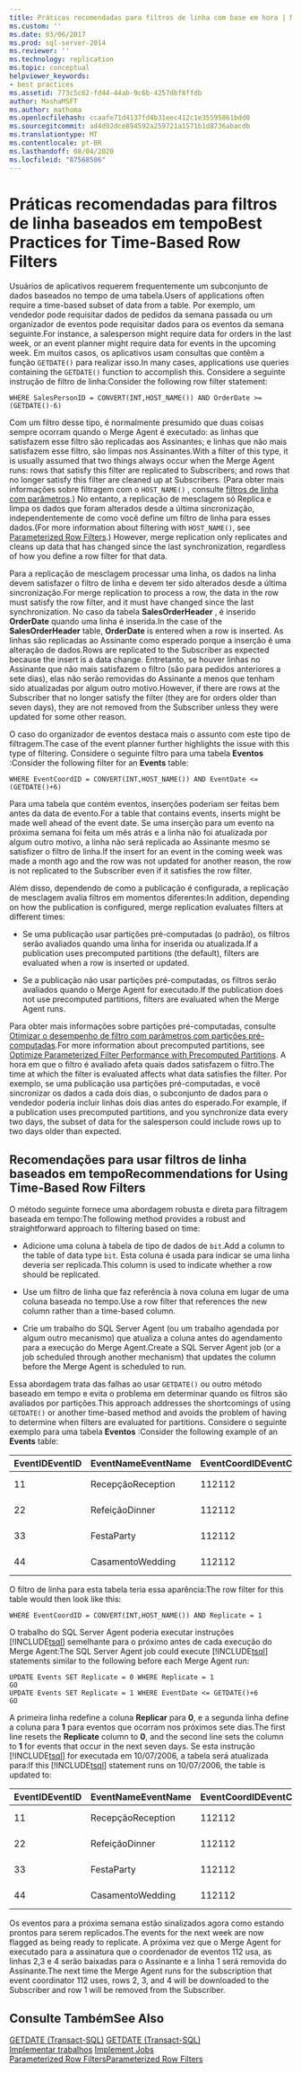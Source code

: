 ```yaml
---
title: Práticas recomendadas para filtros de linha com base em hora | Microsoft Docs
ms.custom: ''
ms.date: 03/06/2017
ms.prod: sql-server-2014
ms.reviewer: ''
ms.technology: replication
ms.topic: conceptual
helpviewer_keywords:
- best practices
ms.assetid: 773c5c62-fd44-44ab-9c6b-4257dbf8ffdb
author: MashaMSFT
ms.author: mathoma
ms.openlocfilehash: ccaafe71d4137fd4b31eec412c1e35595861bdd0
ms.sourcegitcommit: ad4d92dce894592a259721a1571b1d8736abacdb
ms.translationtype: MT
ms.contentlocale: pt-BR
ms.lasthandoff: 08/04/2020
ms.locfileid: "87568506"
---
```

# <a name="best-practices-for-time-based-row-filters"></a><span data-ttu-id="45827-102">Práticas recomendadas para filtros de linha baseados em tempo</span><span class="sxs-lookup"><span data-stu-id="45827-102">Best Practices for Time-Based Row Filters</span></span>
  <span data-ttu-id="45827-103">Usuários de aplicativos requerem frequentemente um subconjunto de dados baseados no tempo de uma tabela.</span><span class="sxs-lookup"><span data-stu-id="45827-103">Users of applications often require a time-based subset of data from a table.</span></span> <span data-ttu-id="45827-104">Por exemplo, um vendedor pode requisitar dados de pedidos da semana passada ou um organizador de eventos pode requisitar dados para os eventos da semana seguinte.</span><span class="sxs-lookup"><span data-stu-id="45827-104">For instance, a salesperson might require data for orders in the last week, or an event planner might require data for events in the upcoming week.</span></span> <span data-ttu-id="45827-105">Em muitos casos, os aplicativos usam consultas que contêm a função `GETDATE()` para realizar isso.</span><span class="sxs-lookup"><span data-stu-id="45827-105">In many cases, applications use queries containing the `GETDATE()` function to accomplish this.</span></span> <span data-ttu-id="45827-106">Considere a seguinte instrução de filtro de linha:</span><span class="sxs-lookup"><span data-stu-id="45827-106">Consider the following row filter statement:</span></span>  
  
```  
WHERE SalesPersonID = CONVERT(INT,HOST_NAME()) AND OrderDate >= (GETDATE()-6)  
```  
  
 <span data-ttu-id="45827-107">Com um filtro desse tipo, é normalmente presumido que duas coisas sempre ocorram quando o Merge Agent é executado: as linhas que satisfazem esse filtro são replicadas aos Assinantes; e linhas que não mais satisfazem esse filtro, são limpas nos Assinantes.</span><span class="sxs-lookup"><span data-stu-id="45827-107">With a filter of this type, it is usually assumed that two things always occur when the Merge Agent runs: rows that satisfy this filter are replicated to Subscribers; and rows that no longer satisfy this filter are cleaned up at Subscribers.</span></span> <span data-ttu-id="45827-108">(Para obter mais informações sobre filtragem com o `HOST_NAME()` , consulte [filtros de linha com parâmetros](parameterized-filters-parameterized-row-filters.md).) No entanto, a replicação de mesclagem só Replica e limpa os dados que foram alterados desde a última sincronização, independentemente de como você define um filtro de linha para esses dados.</span><span class="sxs-lookup"><span data-stu-id="45827-108">(For more information about filtering with `HOST_NAME()`, see [Parameterized Row Filters](parameterized-filters-parameterized-row-filters.md).) However, merge replication only replicates and cleans up data that has changed since the last synchronization, regardless of how you define a row filter for that data.</span></span>  
  
 <span data-ttu-id="45827-109">Para a replicação de mesclagem processar uma linha, os dados na linha devem satisfazer o filtro de linha e devem ter sido alterados desde a última sincronização.</span><span class="sxs-lookup"><span data-stu-id="45827-109">For merge replication to process a row, the data in the row must satisfy the row filter, and it must have changed since the last synchronization.</span></span> <span data-ttu-id="45827-110">No caso da tabela **SalesOrderHeader** , é inserido **OrderDate** quando uma linha é inserida.</span><span class="sxs-lookup"><span data-stu-id="45827-110">In the case of the **SalesOrderHeader** table, **OrderDate** is entered when a row is inserted.</span></span> <span data-ttu-id="45827-111">As linhas são replicadas ao Assinante como esperado porque a inserção é uma alteração de dados.</span><span class="sxs-lookup"><span data-stu-id="45827-111">Rows are replicated to the Subscriber as expected because the insert is a data change.</span></span> <span data-ttu-id="45827-112">Entretanto, se houver linhas no Assinante que não mais satisfazem o filtro (são para pedidos anteriores a sete dias), elas não serão removidas do Assinante a menos que tenham sido atualizadas por algum outro motivo.</span><span class="sxs-lookup"><span data-stu-id="45827-112">However, if there are rows at the Subscriber that no longer satisfy the filter (they are for orders older than seven days), they are not removed from the Subscriber unless they were updated for some other reason.</span></span>  
  
 <span data-ttu-id="45827-113">O caso do organizador de eventos destaca mais o assunto com este tipo de filtragem.</span><span class="sxs-lookup"><span data-stu-id="45827-113">The case of the event planner further highlights the issue with this type of filtering.</span></span> <span data-ttu-id="45827-114">Considere o seguinte filtro para uma tabela **Eventos** :</span><span class="sxs-lookup"><span data-stu-id="45827-114">Consider the following filter for an **Events** table:</span></span>  
  
```  
WHERE EventCoordID = CONVERT(INT,HOST_NAME()) AND EventDate <= (GETDATE()+6)  
```  
  
 <span data-ttu-id="45827-115">Para uma tabela que contém eventos, inserções poderiam ser feitas bem antes da data de evento.</span><span class="sxs-lookup"><span data-stu-id="45827-115">For a table that contains events, inserts might be made well ahead of the event date.</span></span> <span data-ttu-id="45827-116">Se uma inserção para um evento na próxima semana foi feita um mês atrás e a linha não foi atualizada por algum outro motivo, a linha não será replicada ao Assinante mesmo se satisfizer o filtro de linha.</span><span class="sxs-lookup"><span data-stu-id="45827-116">If the insert for an event in the coming week was made a month ago and the row was not updated for another reason, the row is not replicated to the Subscriber even if it satisfies the row filter.</span></span>  
  
 <span data-ttu-id="45827-117">Além disso, dependendo de como a publicação é configurada, a replicação de mesclagem avalia filtros em momentos diferentes:</span><span class="sxs-lookup"><span data-stu-id="45827-117">In addition, depending on how the publication is configured, merge replication evaluates filters at different times:</span></span>  
  
-   <span data-ttu-id="45827-118">Se uma publicação usar partições pré-computadas (o padrão), os filtros serão avaliados quando uma linha for inserida ou atualizada.</span><span class="sxs-lookup"><span data-stu-id="45827-118">If a publication uses precomputed partitions (the default), filters are evaluated when a row is inserted or updated.</span></span>  
  
-   <span data-ttu-id="45827-119">Se a publicação não usar partições pré-computadas, os filtros serão avaliados quando o Merge Agent for executado.</span><span class="sxs-lookup"><span data-stu-id="45827-119">If the publication does not use precomputed partitions, filters are evaluated when the Merge Agent runs.</span></span>  
  
 <span data-ttu-id="45827-120">Para obter mais informações sobre partições pré-computadas, consulte [Otimizar o desempenho de filtro com parâmetros com partições pré-computadas](parameterized-filters-optimize-for-precomputed-partitions.md).</span><span class="sxs-lookup"><span data-stu-id="45827-120">For more information about precomputed partitions, see [Optimize Parameterized Filter Performance with Precomputed Partitions](parameterized-filters-optimize-for-precomputed-partitions.md).</span></span> <span data-ttu-id="45827-121">A hora em que o filtro é avaliado afeta quais dados satisfazem o filtro.</span><span class="sxs-lookup"><span data-stu-id="45827-121">The time at which the filter is evaluated affects what data satisfies the filter.</span></span> <span data-ttu-id="45827-122">Por exemplo, se uma publicação usa partições pré-computadas, e você sincronizar os dados a cada dois dias, o subconjunto de dados para o vendedor poderia incluir linhas dois dias antes do esperado.</span><span class="sxs-lookup"><span data-stu-id="45827-122">For example, if a publication uses precomputed partitions, and you synchronize data every two days, the subset of data for the salesperson could include rows up to two days older than expected.</span></span>  
  
## <a name="recommendations-for-using-time-based-row-filters"></a><span data-ttu-id="45827-123">Recomendações para usar filtros de linha baseados em tempo</span><span class="sxs-lookup"><span data-stu-id="45827-123">Recommendations for Using Time-Based Row Filters</span></span>  
 <span data-ttu-id="45827-124">O método seguinte fornece uma abordagem robusta e direta para filtragem baseada em tempo:</span><span class="sxs-lookup"><span data-stu-id="45827-124">The following method provides a robust and straightforward approach to filtering based on time:</span></span>  
  
-   <span data-ttu-id="45827-125">Adicione uma coluna à tabela de tipo de dados de `bit`.</span><span class="sxs-lookup"><span data-stu-id="45827-125">Add a column to the table of data type `bit`.</span></span> <span data-ttu-id="45827-126">Esta coluna é usada para indicar se uma linha deveria ser replicada.</span><span class="sxs-lookup"><span data-stu-id="45827-126">This column is used to indicate whether a row should be replicated.</span></span>  
  
-   <span data-ttu-id="45827-127">Use um filtro de linha que faz referência à nova coluna em lugar de uma coluna baseada no tempo.</span><span class="sxs-lookup"><span data-stu-id="45827-127">Use a row filter that references the new column rather than a time-based column.</span></span>  
  
-   <span data-ttu-id="45827-128">Crie um trabalho do SQL Server Agent (ou um trabalho agendada por algum outro mecanismo) que atualiza a coluna antes do agendamento para a execução do Merge Agent.</span><span class="sxs-lookup"><span data-stu-id="45827-128">Create a SQL Server Agent job (or a job scheduled through another mechanism) that updates the column before the Merge Agent is scheduled to run.</span></span>  
  
 <span data-ttu-id="45827-129">Essa abordagem trata das falhas ao usar `GETDATE()` ou outro método baseado em tempo e evita o problema em determinar quando os filtros são avaliados por partições.</span><span class="sxs-lookup"><span data-stu-id="45827-129">This approach addresses the shortcomings of using `GETDATE()` or another time-based method and avoids the problem of having to determine when filters are evaluated for partitions.</span></span> <span data-ttu-id="45827-130">Considere o seguinte exemplo para uma tabela **Eventos** :</span><span class="sxs-lookup"><span data-stu-id="45827-130">Consider the following example of an **Events** table:</span></span>  
  
|<span data-ttu-id="45827-131">**EventID**</span><span class="sxs-lookup"><span data-stu-id="45827-131">**EventID**</span></span>|<span data-ttu-id="45827-132">**EventName**</span><span class="sxs-lookup"><span data-stu-id="45827-132">**EventName**</span></span>|<span data-ttu-id="45827-133">**EventCoordID**</span><span class="sxs-lookup"><span data-stu-id="45827-133">**EventCoordID**</span></span>|<span data-ttu-id="45827-134">**EventDate**</span><span class="sxs-lookup"><span data-stu-id="45827-134">**EventDate**</span></span>|<span data-ttu-id="45827-135">**Replicar**</span><span class="sxs-lookup"><span data-stu-id="45827-135">**Replicate**</span></span>|  
|-----------------|-------------------|----------------------|-------------------|-------------------|  
|<span data-ttu-id="45827-136">1</span><span class="sxs-lookup"><span data-stu-id="45827-136">1</span></span>|<span data-ttu-id="45827-137">Recepção</span><span class="sxs-lookup"><span data-stu-id="45827-137">Reception</span></span>|<span data-ttu-id="45827-138">112</span><span class="sxs-lookup"><span data-stu-id="45827-138">112</span></span>|<span data-ttu-id="45827-139">2006-10-04</span><span class="sxs-lookup"><span data-stu-id="45827-139">2006-10-04</span></span>|<span data-ttu-id="45827-140">1</span><span class="sxs-lookup"><span data-stu-id="45827-140">1</span></span>|  
|<span data-ttu-id="45827-141">2</span><span class="sxs-lookup"><span data-stu-id="45827-141">2</span></span>|<span data-ttu-id="45827-142">Refeição</span><span class="sxs-lookup"><span data-stu-id="45827-142">Dinner</span></span>|<span data-ttu-id="45827-143">112</span><span class="sxs-lookup"><span data-stu-id="45827-143">112</span></span>|<span data-ttu-id="45827-144">2006-10-10</span><span class="sxs-lookup"><span data-stu-id="45827-144">2006-10-10</span></span>|<span data-ttu-id="45827-145">0</span><span class="sxs-lookup"><span data-stu-id="45827-145">0</span></span>|  
|<span data-ttu-id="45827-146">3</span><span class="sxs-lookup"><span data-stu-id="45827-146">3</span></span>|<span data-ttu-id="45827-147">Festa</span><span class="sxs-lookup"><span data-stu-id="45827-147">Party</span></span>|<span data-ttu-id="45827-148">112</span><span class="sxs-lookup"><span data-stu-id="45827-148">112</span></span>|<span data-ttu-id="45827-149">2006-10-11</span><span class="sxs-lookup"><span data-stu-id="45827-149">2006-10-11</span></span>|<span data-ttu-id="45827-150">0</span><span class="sxs-lookup"><span data-stu-id="45827-150">0</span></span>|  
|<span data-ttu-id="45827-151">4</span><span class="sxs-lookup"><span data-stu-id="45827-151">4</span></span>|<span data-ttu-id="45827-152">Casamento</span><span class="sxs-lookup"><span data-stu-id="45827-152">Wedding</span></span>|<span data-ttu-id="45827-153">112</span><span class="sxs-lookup"><span data-stu-id="45827-153">112</span></span>|<span data-ttu-id="45827-154">2006-10-12</span><span class="sxs-lookup"><span data-stu-id="45827-154">2006-10-12</span></span>|<span data-ttu-id="45827-155">0</span><span class="sxs-lookup"><span data-stu-id="45827-155">0</span></span>|  
  
 <span data-ttu-id="45827-156">O filtro de linha para esta tabela teria essa aparência:</span><span class="sxs-lookup"><span data-stu-id="45827-156">The row filter for this table would then look like this:</span></span>  
  
```  
WHERE EventCoordID = CONVERT(INT,HOST_NAME()) AND Replicate = 1  
```  
  
 <span data-ttu-id="45827-157">O trabalho do SQL Server Agent poderia executar instruções [!INCLUDE[tsql](../../../includes/tsql-md.md)] semelhante para o próximo antes de cada execução do Merge Agent:</span><span class="sxs-lookup"><span data-stu-id="45827-157">The SQL Server Agent job could execute [!INCLUDE[tsql](../../../includes/tsql-md.md)] statements similar to the following before each Merge Agent run:</span></span>  
  
```  
UPDATE Events SET Replicate = 0 WHERE Replicate = 1  
GO  
UPDATE Events SET Replicate = 1 WHERE EventDate <= GETDATE()+6  
GO  
```  
  
 <span data-ttu-id="45827-158">A primeira linha redefine a coluna **Replicar** para **0**, e a segunda linha define a coluna para **1** para eventos que ocorram nos próximos sete dias.</span><span class="sxs-lookup"><span data-stu-id="45827-158">The first line resets the **Replicate** column to **0**, and the second line sets the column to **1** for events that occur in the next seven days.</span></span> <span data-ttu-id="45827-159">Se esta instrução [!INCLUDE[tsql](../../../includes/tsql-md.md)] for executada em 10/07/2006, a tabela será atualizada para:</span><span class="sxs-lookup"><span data-stu-id="45827-159">If this [!INCLUDE[tsql](../../../includes/tsql-md.md)] statement runs on 10/07/2006, the table is updated to:</span></span>  
  
|<span data-ttu-id="45827-160">**EventID**</span><span class="sxs-lookup"><span data-stu-id="45827-160">**EventID**</span></span>|<span data-ttu-id="45827-161">**EventName**</span><span class="sxs-lookup"><span data-stu-id="45827-161">**EventName**</span></span>|<span data-ttu-id="45827-162">**EventCoordID**</span><span class="sxs-lookup"><span data-stu-id="45827-162">**EventCoordID**</span></span>|<span data-ttu-id="45827-163">**EventDate**</span><span class="sxs-lookup"><span data-stu-id="45827-163">**EventDate**</span></span>|<span data-ttu-id="45827-164">**Replicar**</span><span class="sxs-lookup"><span data-stu-id="45827-164">**Replicate**</span></span>|  
|-----------------|-------------------|----------------------|-------------------|-------------------|  
|<span data-ttu-id="45827-165">1</span><span class="sxs-lookup"><span data-stu-id="45827-165">1</span></span>|<span data-ttu-id="45827-166">Recepção</span><span class="sxs-lookup"><span data-stu-id="45827-166">Reception</span></span>|<span data-ttu-id="45827-167">112</span><span class="sxs-lookup"><span data-stu-id="45827-167">112</span></span>|<span data-ttu-id="45827-168">2006-10-04</span><span class="sxs-lookup"><span data-stu-id="45827-168">2006-10-04</span></span>|<span data-ttu-id="45827-169">0</span><span class="sxs-lookup"><span data-stu-id="45827-169">0</span></span>|  
|<span data-ttu-id="45827-170">2</span><span class="sxs-lookup"><span data-stu-id="45827-170">2</span></span>|<span data-ttu-id="45827-171">Refeição</span><span class="sxs-lookup"><span data-stu-id="45827-171">Dinner</span></span>|<span data-ttu-id="45827-172">112</span><span class="sxs-lookup"><span data-stu-id="45827-172">112</span></span>|<span data-ttu-id="45827-173">2006-10-10</span><span class="sxs-lookup"><span data-stu-id="45827-173">2006-10-10</span></span>|<span data-ttu-id="45827-174">1</span><span class="sxs-lookup"><span data-stu-id="45827-174">1</span></span>|  
|<span data-ttu-id="45827-175">3</span><span class="sxs-lookup"><span data-stu-id="45827-175">3</span></span>|<span data-ttu-id="45827-176">Festa</span><span class="sxs-lookup"><span data-stu-id="45827-176">Party</span></span>|<span data-ttu-id="45827-177">112</span><span class="sxs-lookup"><span data-stu-id="45827-177">112</span></span>|<span data-ttu-id="45827-178">2006-10-11</span><span class="sxs-lookup"><span data-stu-id="45827-178">2006-10-11</span></span>|<span data-ttu-id="45827-179">1</span><span class="sxs-lookup"><span data-stu-id="45827-179">1</span></span>|  
|<span data-ttu-id="45827-180">4</span><span class="sxs-lookup"><span data-stu-id="45827-180">4</span></span>|<span data-ttu-id="45827-181">Casamento</span><span class="sxs-lookup"><span data-stu-id="45827-181">Wedding</span></span>|<span data-ttu-id="45827-182">112</span><span class="sxs-lookup"><span data-stu-id="45827-182">112</span></span>|<span data-ttu-id="45827-183">2006-10-12</span><span class="sxs-lookup"><span data-stu-id="45827-183">2006-10-12</span></span>|<span data-ttu-id="45827-184">1</span><span class="sxs-lookup"><span data-stu-id="45827-184">1</span></span>|  
  
 <span data-ttu-id="45827-185">Os eventos para a próxima semana estão sinalizados agora como estando prontos para serem replicados.</span><span class="sxs-lookup"><span data-stu-id="45827-185">The events for the next week are now flagged as being ready to replicate.</span></span> <span data-ttu-id="45827-186">A próxima vez que o Merge Agent for executado para a assinatura que o coordenador de eventos 112 usa, as linhas 2,3 e 4 serão baixadas para o Assinante e a linha 1 será removida do Assinante.</span><span class="sxs-lookup"><span data-stu-id="45827-186">The next time the Merge Agent runs for the subscription that event coordinator 112 uses, rows 2, 3, and 4 will be downloaded to the Subscriber and row 1 will be removed from the Subscriber.</span></span>  
  
## <a name="see-also"></a><span data-ttu-id="45827-187">Consulte Também</span><span class="sxs-lookup"><span data-stu-id="45827-187">See Also</span></span>  
 <span data-ttu-id="45827-188">[GETDATE &#40;Transact-SQL&#41;](/sql/t-sql/functions/getdate-transact-sql) </span><span class="sxs-lookup"><span data-stu-id="45827-188">[GETDATE &#40;Transact-SQL&#41;](/sql/t-sql/functions/getdate-transact-sql) </span></span>  
 <span data-ttu-id="45827-189">[Implementar trabalhos](../../../ssms/agent/implement-jobs.md) </span><span class="sxs-lookup"><span data-stu-id="45827-189">[Implement Jobs](../../../ssms/agent/implement-jobs.md) </span></span>  
 [<span data-ttu-id="45827-190">Parameterized Row Filters</span><span class="sxs-lookup"><span data-stu-id="45827-190">Parameterized Row Filters</span></span>](parameterized-filters-parameterized-row-filters.md)  
  
  
